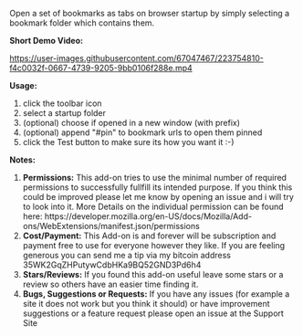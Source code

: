 Open a set of bookmarks as tabs on browser startup by simply selecting a bookmark folder which contains them. 

<b>Short Demo Video:</b>

https://user-images.githubusercontent.com/67047467/223754810-f4c0032f-0667-4739-9205-9bb0106f288e.mp4

<b>Usage:</b>
<ol>
        <li>click the toolbar icon</li>
        <li>select a startup folder</li>
        <li>(optional) choose if opened in a new window (with prefix) </li>
        <li>(optional) append "#pin" to bookmark urls to open them pinned </li>
        <li>click the Test button to make sure its how you want it :-) </li>
</ol>

<b>Notes:</b>
<ol>
    <li><b>Permissions:</b>
        This add-on tries to use the minimal number of required permissions to successfully fullfill its intended purpose.
        If you think this could be improved please let me know by opening an issue and i will try to look into it.
        More Details on the individual permission can be found here: https://developer.mozilla.org/en-US/docs/Mozilla/Add-ons/WebExtensions/manifest.json/permissions
    </li>
    <li><b>Cost/Payment:</b>
        This Add-on is and forever will be subscription and payment free to use for everyone however they like.
        If you are feeling generous you can send me a tip via my bitcoin address 35WK2GqZHPutywCdbHKa9BQ52GND3Pd6h4
    </li>
    <li><b>Stars/Reviews:</b>
        If you found this add-on useful leave some stars or a review so others have an  easier time finding it.
    </li>
    <li><b>Bugs, Suggestions or Requests:</b>
        If you have any issues (for example a site it does not work but you think it should) or have improvement suggestions or a feature request please open an issue at the Support Site
    </li>
</ol>

